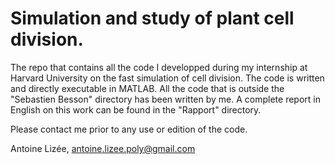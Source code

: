 Simulation and study of plant cell division.
=======

The repo that contains all the code I developped during my internship at Harvard University on the fast simulation of cell division.
The code is written and directly executable in MATLAB. All the code that is outside the "Sebastien Besson" directory has been written by me.
A complete report in English on this work can be found in the "Rapport" directory.

Please contact me prior to any use or edition of the code.

Antoine Lizée, antoine.lizee.poly@gmail.com